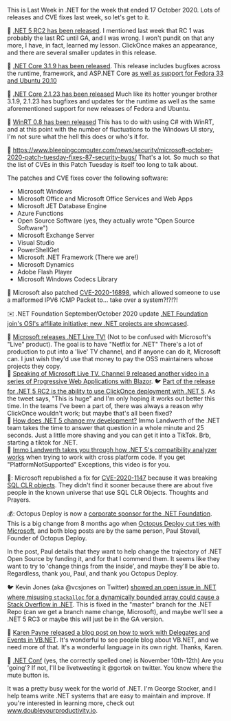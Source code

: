 This is Last Week in .NET for the week that ended 17 October 2020. Lots of releases and CVE fixes last week, so let's get to it.

📢  [.NET 5 RC2 has been released](https://devblogs.microsoft.com/dotnet/announcing-net-5-0-rc-2/). I mentioned last week that RC 1 was probably the last RC until GA, and I was wrong. I won't pundit on that any more, I have, in fact, learned my lesson. ClickOnce makes an appearance, and there are several smaller updates in this release.

📢  [.NET Core 3.1.9 has been released](https://github.com/dotnet/core/releases/tag/v3.1.9). This release includes bugfixes across the runtime, framework, and ASP.NET Core [as well as support for Fedora 33 and Ubuntu 20.10](https://devblogs.microsoft.com/dotnet/net-core-october-2020/)

📢  [.NET Core 2.1.23 has been released](https://github.com/dotnet/core/releases/tag/v2.1.23) Much like its hotter younger brother 3.1.9, 2.1.23 has bugfixes and updates for the runtime as well as the same aforementioned support for new releases of Fedora and Ubuntu.

📢  [WinRT 0.8 has been released](https://blogs.windows.com/windowsdeveloper/2020/10/13/c-winrt-version-0-8-and-the-net5-rc2-release/) This has to do with using C# with WinRT, and at this point with the number of fluctuations to the Windows UI story, I'm not sure what the hell this does or who's it for.

🚨 https://www.bleepingcomputer.com/news/security/microsoft-october-2020-patch-tuesday-fixes-87-security-bugs/  That's a lot. So much so that the list of CVEs in this Patch Tuesday is itself too long to talk about. 

The patches and CVE fixes cover the following software:

- Microsoft Windows  
- Microsoft Office and Microsoft Office Services and Web Apps 
- Microsoft JET Database Engine 
- Azure Functions  
- Open Source Software (yes, they actually wrote "Open Source Software")  
- Microsoft Exchange Server   
- Visual Studio  
- PowerShellGet  
- Microsoft .NET Framework (There we are!)  
- Microsoft Dynamics  
- Adobe Flash Player  
- Microsoft Windows Codecs Library  


🚨 Microsoft also patched [CVE-2020-16898](https://portal.msrc.microsoft.com/en-US/security-guidance/advisory/CVE-2020-16898), which allowed someone to use a malformed IPV6 ICMP Packet to... take over a system?!?!?! 


✉️ .NET Foundation September/October 2020 update [.NET Foundation join's OSI's affiliate initiative; new .NET projects are showcased](https://dotnetfoundation.org/blog/2020/10/14/blog/posts/net-foundation-september-october-2020-update).

🎥 [Microsoft releases .NET Live TV!](https://dotnet.microsoft.com/live) (Not to be confused with Microsoft's "Live" product).  The goal is to have "Netflix for .NET" There's a lot of production to put into a 'live' TV channel, and if anyone can do it, Microsoft can.  I just wish they'd use that money to pay the OSS maintainers whose projects they copy.  
🎥  [Speaking of Microsoft Live TV. Channel 9 released another video in a series of Progressive Web Applications with Blazor](https://twitter.com/ch9/status/1316821655713312768). 
🐦 [Part of the release for .NET 5 RC2 is the ability to use ClickOnce deployment with .NET 5](https://twitter.com/LyalinDotCom/status/1316083479306670081).  As the tweet says, "This is huge" and I'm only hoping it works out better this time.  In the teams I've been a part of, there was always a reason why ClickOnce wouldn't work; but maybe that's all been fixed?  
🎥  [How does .NET 5 change my development?](https://www.youtube.com/watch?v=HTwY7_U4it0&feature=emb_title) Immo Landwerth of the .NET team takes the time to answer that question in a whole minute and 25 seconds.  Just a little more shaving and you can get it into a TikTok. Brb, starting a tiktok for .NET.  
🎥  [Immo Landwerth takes you through how .NET 5's compatibility analyzer works](https://www.youtube.com/watch?v=A_y1gIzzRT8) when trying to work with cross platform code. If you get "PlatformNotSupported" Exceptions, this video is for you.  

🚨: Microsoft republished a fix for [CVE-2020-1147](https://devblogs.microsoft.com/dotnet/net-framework-republishing-of-july-2020-security-only-updates/) because it was breaking [SQL CLR objects](https://support.microsoft.com/en-us/help/4576575/execution-of-sql-server-clr-fails-with-typeinitializationexception). They didn't find it sooner because there are about five people in the known universe that use SQL CLR Objects.  Thoughts and Prayers.

💰: Octopus Deploy is now a [corporate sponsor for the .NET Foundation](https://octopus.com/blog/dotnet-foundation). This is a big change from 8 months ago when [Octopus Deploy cut ties with Microsoft](https://paulstovell.com/re-next-decade-of-open-source/), and both blog posts are by the same person, Paul Stovall, Founder of Octopus Deploy.

In the post, Paul details that they want to help change the trajectory of .NET Open Source by funding it, and for that I commend them.  It seems like they want to try to 'change things from the inside', and maybe they'll be able to. Regardless, thank you, Paul, and thank you Octopus Deploy.

🐦 Kevin Jones (aka @vcsjones on Twitter) [showed an open issue in .NET where misusing `stackalloc` for a dynamically bounded array could cause a Stack Overflow in .NET](https://twitter.com/vcsjones/status/1315686106441166848).  This is fixed in the "master" branch for the .NET Repo (can we get a branch name change, Microsoft), and maybe we'll see a .NET 5 RC3 or maybe this will just be in the GA version.

📝 [Karen Payne released a blog post on how to work with Delegates and Events in VB.NET](https://paynekaren.blogspot.com/2020/10/vbnet-working-with-delegate-and-events.html). It's wonderful to see people blog about VB.NET, and we need more of that.  It's a wonderful language in its own right. Thanks, Karen.



📅 [.NET Conf](https://www.dotnetconf.net/) (yes, the correctly spelled one) is November 10th-12th) Are you 'going'? If not, I'll be livetweeting it @gortok on twitter. You know where the mute button is.

It was a pretty busy week for the world of .NET. I'm George Stocker, and I help teams write .NET systems that are easy to maintain and improve. If you're interested in learning more, check out www.doubleyourproductivity.io.

